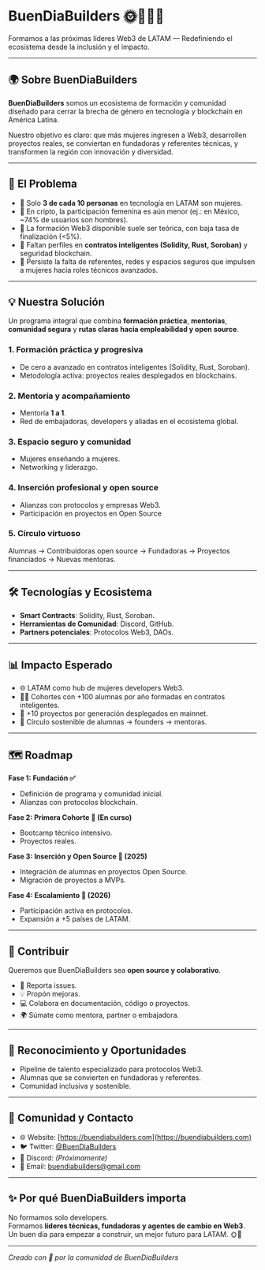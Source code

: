 # BuenDiaBuilders 🌞👩‍💻🚀  
Formamos a las próximas líderes Web3 de LATAM — Redefiniendo el ecosistema desde la inclusión y el impacto.  

---

## 🌍 Sobre BuenDiaBuilders
**BuenDiaBuilders** somos un ecosistema de formación y comunidad diseñado para cerrar la brecha de género en tecnología y blockchain en América Latina.  

Nuestro objetivo es claro: que más mujeres ingresen a Web3, desarrollen proyectos reales, se conviertan en fundadoras y referentes técnicas, y transformen la región con innovación y diversidad.  

---

## 🎯 El Problema
- 🚫 Solo **3 de cada 10 personas** en tecnología en LATAM son mujeres.  
- 🚫 En cripto, la participación femenina es aún menor (ej.: en México, ~74% de usuarios son hombres).  
- 🚫 La formación Web3 disponible suele ser teórica, con baja tasa de finalización (<5%).  
- 🚫 Faltan perfiles en **contratos inteligentes (Solidity, Rust, Soroban)** y seguridad blockchain.  
- 🚫 Persiste la falta de referentes, redes y espacios seguros que impulsen a mujeres hacia roles técnicos avanzados.  

---

## 💡 Nuestra Solución
Un programa integral que combina **formación práctica**, **mentorías**, **comunidad segura** y **rutas claras hacia empleabilidad y open source**.  

### 1. Formación práctica y progresiva  
- De cero a avanzado en contratos inteligentes (Solidity, Rust, Soroban).  
- Metodología activa: proyectos reales desplegados en blockchains.  

### 2. Mentoría y acompañamiento  
- Mentoría **1 a 1**.  
- Red de embajadoras, developers y aliadas en el ecosistema global.  

### 3. Espacio seguro y comunidad  
- Mujeres enseñando a mujeres.  
- Networking y liderazgo.  

### 4. Inserción profesional y open source  
- Alianzas con protocolos y empresas Web3.  
- Participación en proyectos en Open Source  

### 5. Círculo virtuoso  
Alumnas → Contribuidoras open source → Fundadoras → Proyectos financiados → Nuevas mentoras.  

---

## 🛠️ Tecnologías y Ecosistema
- **Smart Contracts**: Solidity, Rust, Soroban.  
- **Herramientas de Comunidad**: Discord, GitHub.  
- **Partners potenciales**: Protocolos Web3, DAOs.  

---

## 📊 Impacto Esperado
- 🌐 LATAM como hub de mujeres developers Web3.  
- 👩‍💻 Cohortes con +100 alumnas por año formadas en contratos inteligentes.  
- 🚀 +10 proyectos por generación desplegados en mainnet.  
- 🔄 Círculo sostenible de alumnas → founders → mentoras.  

---

## 🗺️ Roadmap
**Fase 1: Fundación ✅**  
- Definición de programa y comunidad inicial.  
- Alianzas con protocolos blockchain.  

**Fase 2: Primera Cohorte 🚧 (En curso)**  
- Bootcamp técnico intensivo.  
- Proyectos reales.  

**Fase 3: Inserción y Open Source 📅 (2025)**  
- Integración de alumnas en proyectos Open Source.  
- Migración de proyectos a MVPs.  

**Fase 4: Escalamiento 📅 (2026)**  
- Participación activa en protocolos.  
- Expansión a +5 países de LATAM.  

---

## 🤝 Contribuir
Queremos que BuenDiaBuilders sea **open source y colaborativo**.  

- 🐛 Reporta issues.  
- 💡 Propón mejoras.  
- 💻 Colabora en documentación, código o proyectos.  
- 🌍 Súmate como mentora, partner o embajadora.  

---

## 🌟 Reconocimiento y Oportunidades
- Pipeline de talento especializado para protocolos Web3.  
- Alumnas que se convierten en fundadoras y referentes.  
- Comunidad inclusiva y sostenible.  

---

## 📱 Comunidad y Contacto
- 🌐 Website: [https://buendiabuilders.com](https://buendiabuilders.com) 
- 🐦 Twitter: [@BuenDiaBuilders](https://x.com/buendiabuilders) 
- 💬 Discord: *(Próximamente)*  
- 📧 Email: buendiabuilders@gmail.com  

---

## ✨ Por qué BuenDiaBuilders importa
No formamos solo developers.  
Formamos **líderes técnicas, fundadoras y agentes de cambio en Web3**.  
Un buen día para empezar a construir, un mejor futuro para LATAM. 🌞🚀  

---

_Creado con 💛 por la comunidad de BuenDiaBuilders_
